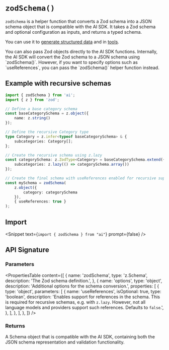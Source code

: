# `zodSchema()`

`zodSchema` is a helper function that converts a Zod schema into a JSON schema object that is compatible with the AI SDK.
It takes a Zod schema and optional configuration as inputs, and returns a typed schema.

You can use it to [generate structured data](/docs/ai-sdk-core/generating-structured-data) and in [tools](/docs/ai-sdk-core/tools-and-tool-calling).

<Note>
  You can also pass Zod objects directly to the AI SDK functions. Internally,
  the AI SDK will convert the Zod schema to a JSON schema using `zodSchema()`.
  However, if you want to specify options such as `useReferences`, you can pass
  the `zodSchema()` helper function instead.
</Note>

## Example with recursive schemas

```ts
import { zodSchema } from 'ai';
import { z } from 'zod';

// Define a base category schema
const baseCategorySchema = z.object({
	name: z.string()
});

// Define the recursive Category type
type Category = z.infer<typeof baseCategorySchema> & {
	subcategories: Category[];
};

// Create the recursive schema using z.lazy
const categorySchema: z.ZodType<Category> = baseCategorySchema.extend({
	subcategories: z.lazy(() => categorySchema.array())
});

// Create the final schema with useReferences enabled for recursive support
const mySchema = zodSchema(
	z.object({
		category: categorySchema
	}),
	{ useReferences: true }
);
```

## Import

<Snippet text={`import { zodSchema } from "ai"`} prompt={false} />

## API Signature

### Parameters

<PropertiesTable
content={[
{
name: 'zodSchema',
type: 'z.Schema',
description: 'The Zod schema definition.',
},
{
name: 'options',
type: 'object',
description: 'Additional options for the schema conversion.',
properties: [
{
type: 'object',
parameters: [
{
name: 'useReferences',
isOptional: true,
type: 'boolean',
description:
'Enables support for references in the schema. This is required for recursive schemas, e.g. with `z.lazy`. However, not all language models and providers support such references. Defaults to `false`.',
},
],
},
],
},
]}
/>

### Returns

A Schema object that is compatible with the AI SDK, containing both the JSON schema representation and validation functionality.
